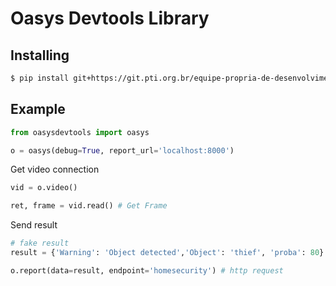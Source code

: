 # Oasys Devtools Library


## Installing

```bash
$ pip install git+https://git.pti.org.br/equipe-propria-de-desenvolvimento/oasys-devtools.git
```

## Example



```python
from oasysdevtools import oasys

o = oasys(debug=True, report_url='localhost:8000')
```

Get video connection

```python
vid = o.video()

ret, frame = vid.read() # Get Frame

```

Send result

```python
# fake result
result = {'Warning': 'Object detected','Object': 'thief', 'proba': 80}

o.report(data=result, endpoint='homesecurity') # http request

```

